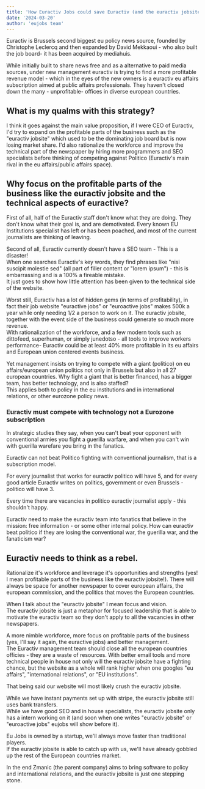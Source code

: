 ```yaml
---
title: 'How Euractiv Jobs could save Euractiv (and the euractiv jobsite)'
date: '2024-03-20'
author: 'eujobs team'
---
```


Euractiv is Brussels second biggest eu policy news source, founded by Christophe Leclercq and then expanded by David Mekkaoui - who also built the job board- it has been acquired by mediahuis.

While initially built to share news free and as a alternative to paid media sources, under new management euractiv is trying to find a more profitable revenue model - which in the eyes of the new owners is a euractiv eu affairs subscription aimed at public affairs professionals. They haven't closed down the many - unprofitable- offices in diverse european countries.

## What is my qualms with this strategy? 

I think it goes against the main value proposition, if I were CEO of Euractiv, I'd try to expand on the profitable parts of the business such as the "euractiv jobsite" which used to be the dominating job board but is now losing market share. I'd also rationalize the workforce and improve the technical part of the newspaper by hiring more programmers and SEO specialists before thinking of competing against Politico (Euractiv's main rival in the eu affairs/public affairs space).

## Why focus on the profitable parts of the business like the euractiv jobsite and the technical aspects of euractive?

First of all, half of the Euractiv staff don't know what they are doing. They don't know what their goal is, and are demotivated. Every known EU Institutions specialist has left or has been poached, and most of the current journalists are thinking of leaving.

Second of all, Euractiv currently doesn't have a SEO team - This is a disaster!  
When one searches Euractiv's key words, they find phrases like "nisi suscipit molestie sed" (all part of filler content or "lorem ipsum") - this is embarrassing and is a 100% a fireable mistake.  
It just goes to show how little attention has been given to the technical side of the website.

Worst still, Euractiv has a lot of hidden gems (in terms of profitability), in fact their job website "euractive jobs" or "euroactive jobs" makes 500k a year while only needing 1/2 a person to work on it. The euractiv jobsite, together with the event side of the business could generate so much more revenue.  
With rationalization of the workforce, and a few modern tools such as dittofeed, superhuman, or simply junedotso - all tools to improve workers performance- Euractiv could be at least 40% more profitable in its eu affairs and European union centered events business.

Yet management insists on trying to compete with a giant (politico) on eu affairs/european union politics not only in Brussels but also in all 27 european countries. Why fight a giant that is better financed, has a bigger team, has better technology, and is also staffed?  
This applies both to policy in the eu institutions and in international relations, or other eurozone policy news.

### Euractiv must compete with technology not a Eurozone subscription

In strategic studies they say, when you can't beat your opponent with conventional armies you fight a guerilla warfare, and when you can't win with guerilla warefare you bring in the fanatics.

Euractiv can not beat Politico fighting with conventional journalism, that is a subscription model.

For every journalist that works for euractiv politico will have 5, and for every good article Euractiv writes on politics, government or even Brussels - politico will have 3.

Every time there are vacancies in politico euractiv journalist apply - this shouldn't happy.

Euractiv need to make the euractiv team into fanatics that believe in the mission: free information - or some other internal policy. How can euractiv beat politico if they are losing the conventional war, the guerilla war, and the fanaticism war?

## Euractiv needs to think as a rebel. 

Rationalize it's workforce and leverage it's opportunities and strengths (yes! I mean profitable parts of the business like the euractiv jobsite!). There will always be space for another newspaper to cover european affairs, the european commission, and the politics that moves the European countries.

When I talk about the "euractiv jobsite" I mean focus and vision.  
The euractiv jobsite is just a metaphor for focused leadership that is able to motivate the euractiv team so they don't apply to all the vacancies in other newspapers.

A more nimble workforce, more focus on profitable parts of the business (yes, I'll say it again, the euractive jobs) and better management.  
The Euractiv management team should close all the european countries officies - they are a waste of resources. With better email tools and more technical people in house not only will the euractiv jobsite have a fighting chance, but the website as a whole will rank higher when one googles "eu affairs", "international relations", or "EU institutions".

That being said our website will most likely crush the euractiv jobsite.

While we have instant payments set up with stripe, the euractiv jobsite still uses bank transfers.  
While we have good SEO and in house specialists, the euractiv jobsite only has a intern working on it (and soon when one writes "euractiv jobsite" or "euroactive jobs" eujobs will show before it).

Eu Jobs is owned by a startup, we'll always move faster than traditional players.  
If the euractiv jobsite is able to catch up with us, we'll have already gobbled up the rest of the European countries market.

In the end Zmanic (the parent company) aims to bring software to policy and international relations, and the euractiv jobsite is just one stepping stone.
